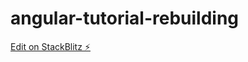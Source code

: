 # angular-tutorial-rebuilding

[Edit on StackBlitz ⚡️](https://stackblitz.com/edit/angular-tutorial-rebuilding)